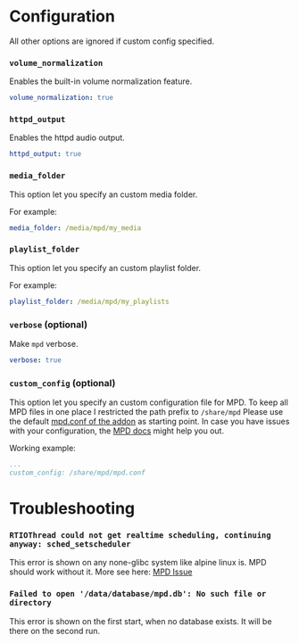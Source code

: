 # Configuration

All other options are ignored if custom config specified.

### `volume_normalization`

Enables the built-in volume normalization feature.

```yaml
volume_normalization: true
```

### `httpd_output`

Enables the httpd audio output.

```yaml
httpd_output: true
```

### `media_folder`

This option let you specify an custom media folder.

For example:

```yaml
media_folder: /media/mpd/my_media
```

### `playlist_folder`

This option let you specify an custom playlist folder.

For example:

```yaml
playlist_folder: /media/mpd/my_playlists
```

### `verbose` (optional)

Make `mpd` verbose.

```yaml
verbose: true
```

### `custom_config` (optional)

This option let you specify an custom configuration file for MPD.
To keep all MPD files in one place I restricted the path prefix to `/share/mpd`
Please use the default [mpd.conf of the addon](https://github.com/Poeschl/Hassio-Addons/blob/master/mpd/root/etc/mpd.conf) as starting point.
In case you have issues with your configuration, the [MPD docs](https://www.musicpd.org/doc/html/user.html#configuration) might help you out.

Working example:

```yaml
...
custom_config: /share/mpd/mpd.conf
```

# Troubleshooting

### `RTIOThread could not get realtime scheduling, continuing anyway: sched_setscheduler`

This error is shown on any none-glibc system like alpine linux is. MPD should work without it.
More see here: [MPD Issue](https://github.com/MusicPlayerDaemon/MPD/issues/218)

### `Failed to open '/data/database/mpd.db': No such file or directory`

This error is shown on the first start, when no database exists. It will be there on the second run.
